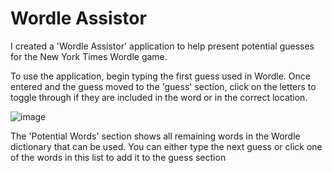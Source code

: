 # Wordle Assistor

I created a 'Wordle Assistor' application to help present potential guesses for the New York Times Wordle game.

To use the application, begin typing the first guess used in Wordle. Once entered and the guess moved to the 'guess' section, click on the letters to toggle through if they are included in the word or in the correct location.

![image](https://martinmurjas.github.io/wordle-assistor/images/enterGuess.gif)

The 'Potential Words' section shows all remaining words in the Wordle dictionary that can be used. You can either type the next guess or click one of the words in this list to add it to the guess section
